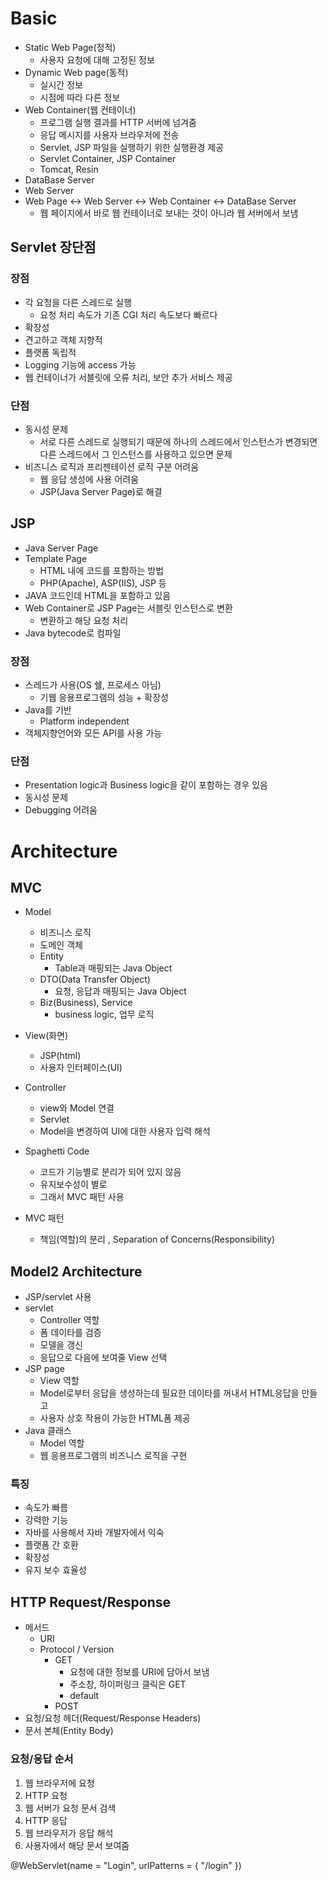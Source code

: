 # Basic

* Static Web Page(정적)
  * 사용자 요청에 대해 고정된 정보
* Dynamic Web page(동적)
  * 실시간 정보
  * 시점에 따라 다른 정보
* Web Container(웹 컨테이너)
  * 프로그램 실행 결과를 HTTP 서버에 넘겨줌
  * 응답 메시지를 사용자 브라우저에 전송
  * Servlet, JSP 파일을 실행하기 위한 실행환경 제공
  * Servlet Container, JSP Container
  * Tomcat, Resin
* DataBase Server
* Web Server
* Web Page <-> Web Server <-> Web Container <-> DataBase Server
  * 웹 페이지에서 바로 웹 컨테이너로 보내는 것이 아니라 웹 서버에서 보냄

## Servlet 장단점

### 장점

* 각 요청을 다른 스레드로 실행
  * 요청 처리 속도가 기존 CGI 처리 속도보다 빠르다
* 확장성
* 견고하고 객체 지향적
* 플랫폼 독립적
* Logging 기능에 access 가능
* 웹 컨테이너가 서블릿에 오류 처리, 보안 추가 서비스 제공

### 단점

* 동시성 문제
  * 서로 다른 스레드로 실행되기 때문에 하나의 스레드에서 인스턴스가 변경되면 다른 스레드에서 그 인스턴스를 사용하고 있으면 문제
* 비즈니스 로직과 프리젠테이션 로직 구분 어려움
  * 웹 응답 생성에 사용 어려움
  * JSP(Java Server Page)로 해결



## JSP

* Java Server Page
* Template Page
  * HTML 내에 코드를 포함하는 방법
  * PHP(Apache), ASP(IIS), JSP 등
* JAVA 코드인데 HTML을 포함하고 있음
* Web Container로 JSP Page는 서블릿 인스턴스로 변환
  * 변환하고 해당 요청 처리
* Java bytecode로 컴파일

### 장점

* 스레드가 사용(OS 쉘, 프로세스 아님)
  * 기웹 응용프로그램의 성능 + 확장성
* Java를 기반
  * Platform independent
* 객체지향언어와 모든 API를 사용 가능

### 단점

* Presentation logic과 Business logic을 같이 포함하는 경우 있음
* 동시성 문제
* Debugging 어려움



# Architecture

## MVC

* Model
  * 비즈니스 로직
  * 도메인 객체
  * Entity
    * Table과 매핑되는 Java Object
  * DTO(Data Transfer Object) 
    * 요청, 응답과 매핑되는 Java Object
  * Biz(Business), Service 
    * business logic, 업무 로직
* View(화면)
  * JSP(html)
  * 사용자 인터페이스(UI)
* Controller
  * view와 Model 연결
  * Servlet
  * Model을 변경하여 UI에 대한 사용자 입력 해석

* Spaghetti Code

  * 코드가 기능별로 분리가 되어 있지 않음
  * 유지보수성이 별로
  * 그래서 MVC 패턴 사용

* MVC 패턴

  * 책임(역할)의 분리 , Separation of Concerns(Responsibility)

  

## Model2 Architecture

* JSP/servlet 사용
* servlet
  * Controller 역할
  * 폼 데이타를 검증
  * 모델을 갱신
  * 응답으로 다음에 보여줄 View 선택
* JSP page 
  * View 역할
  * Model로부터 응답을 생성하는데 필요한 데이타를 꺼내서 HTML응답을 만들고
  * 사용자 상호 작용이 가능한 HTML폼 제공
* Java 클래스
  * Model 역할
  * 웹 응용프로그램의 비즈니스 로직을 구현

### 특징

* 속도가 빠름
* 강력한 기능
* 자바를 사용해서 자바 개발자에서 익숙
* 플랫폼 간 호환
* 확장성
* 유지 보수 효율성



## HTTP Request/Response

* 메서드
  * URI
  * Protocol / Version
    * GET
      * 요청에 대한 정보를 URI에 담아서 보냄
      * 주소창, 하이퍼링크 클릭은 GET
      * default
    * POST
* 요청/요청 헤더(Request/Response Headers)
* 문서 본체(Entity Body)

### 요청/응답 순서

1. 웹 브라우저에 요청
2. HTTP 요청
3. 웹 서버가 요청 문서 검색
4. HTTP 응답
5. 웹 브라우저가 응답 해석
6. 사용자에서 해당 문서 보여줌

@WebServlet(name = "Login", urlPatterns = { "/login" })